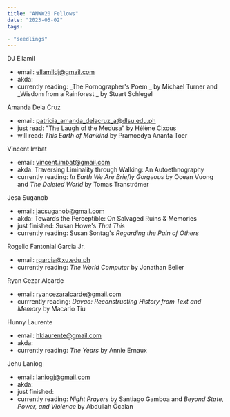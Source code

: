 ```yaml
---
title: "ANWW20 Fellows"
date: "2023-05-02"
tags:

- "seedlings"
---
```


DJ Ellamil
- email: ellamildj@gmail.com
- akda: 
- currently reading: _The Pornographer's Poem _ by Michael Turner and _Wisdom from a Rainforest _ by Stuart Schlegel

Amanda Dela Cruz
- email: patricia_amanda_delacruz_a@dlsu.edu.ph
- just read: "The Laugh of the Medusa" by Hélène Cixous
- will read: _This Earth of Mankind_ by Pramoedya Ananta Toer

Vincent Imbat
- email: vincent.imbat@gmail.com
- akda: Traversing Liminality through Walking: An Autoethnography
- currently reading: *In Earth We Are Briefly Gorgeous* by Ocean Vuong and _The Deleted World_ by Tomas Tranströmer

Jesa Suganob
- email: jacsuganob@gmail.com
- akda: Towards the Perceptible: On Salvaged Ruins & Memories
- just finished: Susan Howe's _That This_
- currently reading: Susan Sontag's _Regarding the Pain of Others_

Rogelio Fantonial Garcia Jr.
- email: rgarcia@xu.edu.ph
- currently reading: _The World Computer_ by Jonathan Beller

Ryan Cezar Alcarde
- email: ryancezaralcarde@gmail.com
- currrently reading: _Davao: Reconstructing History from Text and Memory_ by Macario Tiu

Hunny Laurente
- email: hklaurente@gmail.com
- akda:
- currently reading: _The Years_ by Annie Ernaux

Jehu Laniog
- email: laniogj@gmail.com
- akda: 
- just finished:
- currently reading: _Night Prayers_ by Santiago Gamboa and _Beyond State, Power, and Violence_ by Abdullah Öcalan